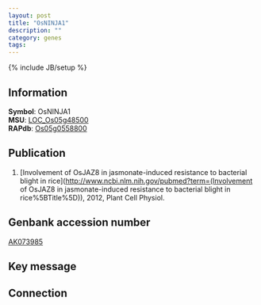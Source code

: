 ```yaml
---
layout: post
title: "OsNINJA1"
description: ""
category: genes
tags: 
---
```

{% include JB/setup %}

## Information
__Symbol__: OsNINJA1  
__MSU__: [LOC_Os05g48500](http://rice.plantbiology.msu.edu/cgi-bin/ORF_infopage.cgi?orf=LOC_Os05g48500)  
__RAPdb__: [Os05g0558800](http://rapdb.dna.affrc.go.jp/viewer/gbrowse_details/irgsp1?name=Os05g0558800)  

## Publication
1. [Involvement of OsJAZ8 in jasmonate-induced resistance to bacterial blight in rice](http://www.ncbi.nlm.nih.gov/pubmed?term=(Involvement of OsJAZ8 in jasmonate-induced resistance to bacterial blight in rice%5BTitle%5D)), 2012, Plant Cell Physiol.

## Genbank accession number
[AK073985](http://www.ncbi.nlm.nih.gov/nuccore/AK073985)

## Key message

## Connection


